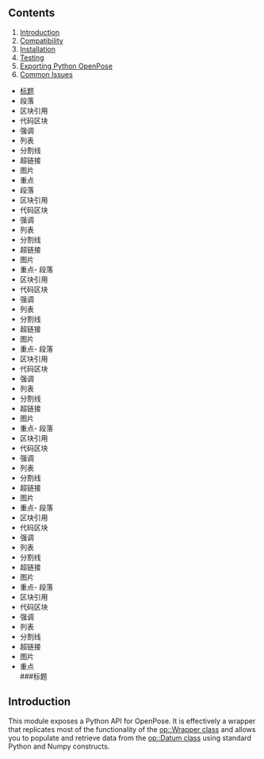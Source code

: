 ## Contents
1. [Introduction](#introduction)
2. [Compatibility](#compatibility)
3. [Installation](#installation)
4. [Testing](#testing)
5. [Exporting Python OpenPose](#exporting-python-openpose)
6. [Common Issues](#common-issues)

- [标题](#标题)  
- 段落  
- 区块引用  
- 代码区块  
- 强调  
- 列表  
- 分割线
- 超链接
- 图片
- 重点
- 段落  
- 区块引用  
- 代码区块  
- 强调  
- 列表  
- 分割线
- 超链接
- 图片
- 重点- 段落  
- 区块引用  
- 代码区块  
- 强调  
- 列表  
- 分割线
- 超链接
- 图片
- 重点- 段落  
- 区块引用  
- 代码区块  
- 强调  
- 列表  
- 分割线
- 超链接
- 图片
- 重点- 段落  
- 区块引用  
- 代码区块  
- 强调  
- 列表  
- 分割线
- 超链接
- 图片
- 重点- 段落  
- 区块引用  
- 代码区块  
- 强调  
- 列表  
- 分割线
- 超链接
- 图片
- 重点- 段落  
- 区块引用  
- 代码区块  
- 强调  
- 列表  
- 分割线
- 超链接
- 图片
- 重点  
###标题




## Introduction
This module exposes a Python API for OpenPose. It is effectively a wrapper that replicates most of the functionality of the [op::Wrapper class](https://github.com/CMU-Perceptual-Computing-Lab/openpose/blob/master/include/openpose/wrapper/wrapper.hpp) and allows you to populate and retrieve data from the [op::Datum class](https://github.com/CMU-Perceptual-Computing-Lab/openpose/blob/master/include/openpose/core/datum.hpp) using standard Python and Numpy constructs.

